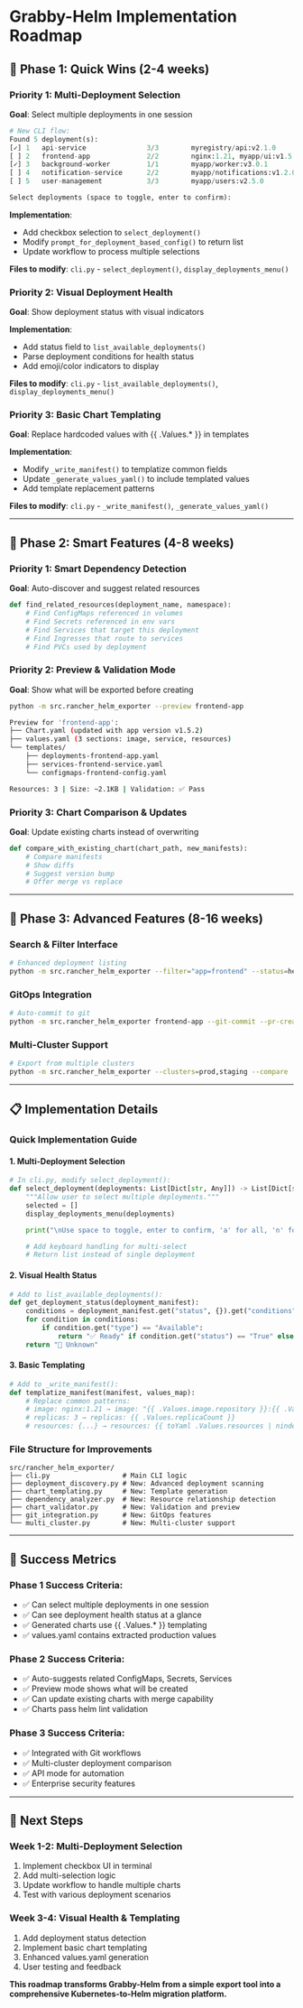 # Grabby-Helm Implementation Roadmap

## 🚀 **Phase 1: Quick Wins (2-4 weeks)**

### **Priority 1: Multi-Deployment Selection**
**Goal**: Select multiple deployments in one session
```python
# New CLI flow:
Found 5 deployment(s):
[✓] 1   api-service               3/3        myregistry/api:v2.1.0
[ ] 2   frontend-app              2/2        nginx:1.21, myapp/ui:v1.5.2
[✓] 3   background-worker         1/1        myapp/worker:v3.0.1
[ ] 4   notification-service      2/2        myapp/notifications:v1.2.0
[ ] 5   user-management           3/3        myapp/users:v2.5.0

Select deployments (space to toggle, enter to confirm):
```

**Implementation**:
- Add checkbox selection to `select_deployment()`
- Modify `prompt_for_deployment_based_config()` to return list
- Update workflow to process multiple selections

**Files to modify**: `cli.py` - `select_deployment()`, `display_deployments_menu()`

### **Priority 2: Visual Deployment Health**
**Goal**: Show deployment status with visual indicators

**Implementation**:
- Add status field to `list_available_deployments()`
- Parse deployment conditions for health status
- Add emoji/color indicators to display

**Files to modify**: `cli.py` - `list_available_deployments()`, `display_deployments_menu()`

### **Priority 3: Basic Chart Templating**
**Goal**: Replace hardcoded values with {{ .Values.* }} in templates

**Implementation**:
- Modify `_write_manifest()` to templatize common fields
- Update `_generate_values_yaml()` to include templated values
- Add template replacement patterns

**Files to modify**: `cli.py` - `_write_manifest()`, `_generate_values_yaml()`

---

## 🎯 **Phase 2: Smart Features (4-8 weeks)**

### **Priority 1: Smart Dependency Detection**
**Goal**: Auto-discover and suggest related resources

```python
def find_related_resources(deployment_name, namespace):
    # Find ConfigMaps referenced in volumes
    # Find Secrets referenced in env vars
    # Find Services that target this deployment
    # Find Ingresses that route to services
    # Find PVCs used by deployment
```

### **Priority 2: Preview & Validation Mode**
**Goal**: Show what will be exported before creating

```bash
python -m src.rancher_helm_exporter --preview frontend-app

Preview for 'frontend-app':
├── Chart.yaml (updated with app version v1.5.2)
├── values.yaml (3 sections: image, service, resources)
└── templates/
    ├── deployments-frontend-app.yaml
    ├── services-frontend-service.yaml
    └── configmaps-frontend-config.yaml

Resources: 3 | Size: ~2.1KB | Validation: ✅ Pass
```

### **Priority 3: Chart Comparison & Updates**
**Goal**: Update existing charts instead of overwriting

```python
def compare_with_existing_chart(chart_path, new_manifests):
    # Compare manifests
    # Show diffs
    # Suggest version bump
    # Offer merge vs replace
```

---

## 🔧 **Phase 3: Advanced Features (8-16 weeks)**

### **Search & Filter Interface**
```bash
# Enhanced deployment listing
python -m src.rancher_helm_exporter --filter="app=frontend" --status=healthy
```

### **GitOps Integration**
```bash
# Auto-commit to git
python -m src.rancher_helm_exporter frontend-app --git-commit --pr-create
```

### **Multi-Cluster Support**
```bash
# Export from multiple clusters
python -m src.rancher_helm_exporter --clusters=prod,staging --compare
```

---

## 📋 **Implementation Details**

### **Quick Implementation Guide**

#### **1. Multi-Deployment Selection**
```python
# In cli.py, modify select_deployment():
def select_deployment(deployments: List[Dict[str, Any]]) -> List[Dict[str, Any]]:
    """Allow user to select multiple deployments."""
    selected = []
    display_deployments_menu(deployments)

    print("\nUse space to toggle, enter to confirm, 'a' for all, 'n' for none:")

    # Add keyboard handling for multi-select
    # Return list instead of single deployment
```

#### **2. Visual Health Status**
```python
# Add to list_available_deployments():
def get_deployment_status(deployment_manifest):
    conditions = deployment_manifest.get("status", {}).get("conditions", [])
    for condition in conditions:
        if condition.get("type") == "Available":
            return "✅ Ready" if condition.get("status") == "True" else "❌ Failed"
    return "🔄 Unknown"
```

#### **3. Basic Templating**
```python
# Add to _write_manifest():
def templatize_manifest(manifest, values_map):
    # Replace common patterns:
    # image: nginx:1.21 → image: "{{ .Values.image.repository }}:{{ .Values.image.tag }}"
    # replicas: 3 → replicas: {{ .Values.replicaCount }}
    # resources: {...} → resources: {{ toYaml .Values.resources | nindent 12 }}
```

### **File Structure for Improvements**
```
src/rancher_helm_exporter/
├── cli.py                  # Main CLI logic
├── deployment_discovery.py # New: Advanced deployment scanning
├── chart_templating.py     # New: Template generation
├── dependency_analyzer.py  # New: Resource relationship detection
├── chart_validator.py      # New: Validation and preview
├── git_integration.py      # New: GitOps features
└── multi_cluster.py        # New: Multi-cluster support
```

---

## 🎯 **Success Metrics**

### **Phase 1 Success Criteria**:
- ✅ Can select multiple deployments in one session
- ✅ Can see deployment health status at a glance
- ✅ Generated charts use {{ .Values.* }} templating
- ✅ values.yaml contains extracted production values

### **Phase 2 Success Criteria**:
- ✅ Auto-suggests related ConfigMaps, Secrets, Services
- ✅ Preview mode shows what will be created
- ✅ Can update existing charts with merge capability
- ✅ Charts pass helm lint validation

### **Phase 3 Success Criteria**:
- ✅ Integrated with Git workflows
- ✅ Multi-cluster deployment comparison
- ✅ API mode for automation
- ✅ Enterprise security features

---

## 🚀 **Next Steps**

### **Week 1-2: Multi-Deployment Selection**
1. Implement checkbox UI in terminal
2. Add multi-selection logic
3. Update workflow to handle multiple charts
4. Test with various deployment scenarios

### **Week 3-4: Visual Health & Templating**
1. Add deployment status detection
2. Implement basic chart templating
3. Enhanced values.yaml generation
4. User testing and feedback

**This roadmap transforms Grabby-Helm from a simple export tool into a comprehensive Kubernetes-to-Helm migration platform.**